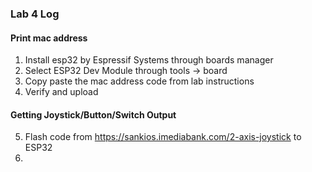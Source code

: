 ### Lab 4 Log

#### Print mac address

1. Install esp32 by Espressif Systems through boards manager
2. Select ESP32 Dev Module through tools -> board
3. Copy paste the mac address code from lab instructions
4. Verify and upload

#### Getting Joystick/Button/Switch Output

5. Flash code from https://sankios.imediabank.com/2-axis-joystick to ESP32
6. 
